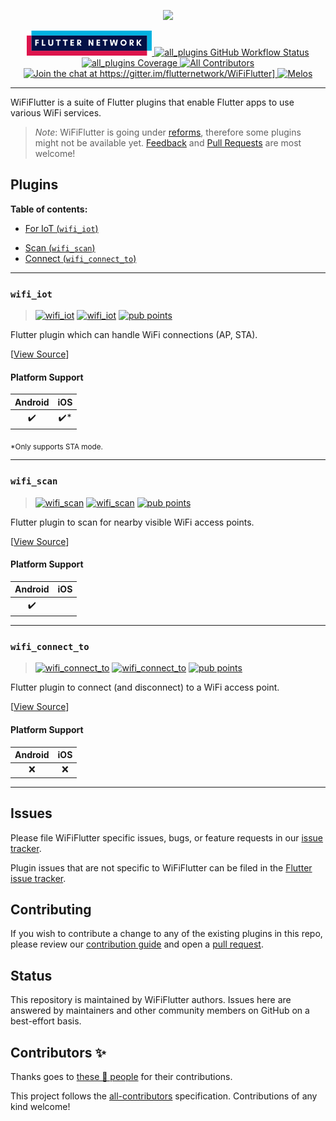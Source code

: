 <a href="https://wifi.flutternetwork.dev">
  <p align="center">  
    <img width="360px" src="logo/logo+name_color.png">
  </p>
</a>

<p align="center">
  <a href="https://flutternetwork.dev">
    <img src="https://raw.githubusercontent.com/flutternetwork/.github/master/profile/badge.svg" alt="Flutter Network" />
  </a>
  <a href="https://github.com/flutternetwork/WiFiFlutter/actions?query=workflow%3Aall_plugins">
    <img src="https://github.com/flutternetwork/WiFiFlutter/workflows/all_plugins/badge.svg" alt="all_plugins GitHub Workflow Status"/>
  </a>
  <a href="https://codecov.io/gh/flutternetwork/WiFiFlutter/">
    <img src="https://codecov.io/gh/flutternetwork/WiFiFlutter/graph/badge.svg" alt="all_plugins Coverage"/>
  </a><!-- ALL-CONTRIBUTORS-BADGE:START - Do not remove or modify this section -->
<a href="https://github.com/flutternetwork/WiFiFlutter/blob/master/CONTRIBUTORS.md#contributors-"><img src="https://img.shields.io/badge/all_contributors-60-orange.svg" alt="All Contributors" /></a>
<!-- ALL-CONTRIBUTORS-BADGE:END -->
  <a href="https://gitter.im/flutternetwork/WiFiFlutter?utm_source=badge&utm_medium=badge&utm_campaign=pr-badge&utm_content=badge">
    <img src="https://badges.gitter.im/flutternetwork/WiFiFlutter.svg" alt="Join the chat at https://gitter.im/flutternetwork/WiFiFlutter]">
  </a>
  <a href="https://github.com/invertase/melos#readme-badge">
    <img src="https://img.shields.io/badge/maintained%20with-melos-f700ff.svg" alt="Melos" />
  </a>
</p>

---

WiFiFlutter is a suite of Flutter plugins that enable Flutter apps to use various WiFi services.

> *Note*: WiFiFlutter is going under [reforms][reform], therefore some plugins might not be available yet. [Feedback][issue] and [Pull Requests][pull] are most welcome!

## Plugins

**Table of contents:**

- [For IoT (`wifi_iot`)](#wifi_iot)
<!-- HIDING until available
- [Basic (`wifi_basic`)](#wifi_basic)
-->
- [Scan (`wifi_scan`)](#wifi_scan)
- [Connect (`wifi_connect_to`)](#wifi_connect_to)
<!--
- [Access Point / Hotspot (`wifi_ap`)](#wifi_ap)
- [Aware (`wifi_aware`)](#wifi_aware)
- [Location / RTT  (`wifi_rtt`)](#wifi_rtt)
-->

---

### `wifi_iot`
> [![wifi_iot][iot_workflow_badge]][iot_workflow] [![wifi_iot][iot_pub_badge]][iot_pub] [![pub points][iot_pub_points_badge]][iot_pub_points]

Flutter plugin which can handle WiFi connections (AP, STA).
<!--  HIDING until other plugins available > This plugin is only maintained for legacy reasons. Kindly switch to other alternate plugins from this suite. -->

[[View Source][iot_code]]

#### Platform Support
| Android | iOS |
| :-----: | :-: |
|    ✔️    |  ✔️* |

<sub>*Only supports STA mode.</sub>

---

<!-- HIDING until available
### `wifi_basic`
> [![wifi_basic][basic_workflow_badge]][basic_workflow] [![wifi_basic][basic_pub_badge]][basic_pub] [![pub points][basic_pub_points_badge]][basic_pub_points]

Flutter plugin for basic WiFi information and functionalities.

[[View Source][basic_code]]

#### Platform Support
| Android | iOS |
| :-----: | :-: |
|    ❌    |  ❌* |

<sub>*Only supports getting network info.</sub>

---
-->

### `wifi_scan`
> [![wifi_scan][scan_workflow_badge]][scan_workflow] [![wifi_scan][scan_pub_badge]][scan_pub] [![pub points][scan_pub_points_badge]][scan_pub_points]

Flutter plugin to scan for nearby visible WiFi access points.

[[View Source][scan_code]]

#### Platform Support
| Android | iOS |
| :-----: | :-: |
|   ✔️    |     |

---

### `wifi_connect_to`
> [![wifi_connect_to][connect_workflow_badge]][connect_workflow] [![wifi_connect_to][connect_pub_badge]][connect_pub] [![pub points][connect_pub_points_badge]][connect_pub_points]

Flutter plugin to connect (and disconnect) to a WiFi access point.

[[View Source][connect_code]]

#### Platform Support
| Android | iOS |
| :-----: | :-: |
|    ❌    |  ❌  |

---

<!-- HIDING until available
### `wifi_ap`
> [![wifi_ap][ap_workflow_badge]][ap_workflow] [![wifi_ap][ap_pub_badge]][ap_pub] [![pub points][ap_pub_points_badge]][ap_pub_points]

Flutter plugin to setup device as a WiFi access point (hotspot).

[[View Source][ap_code]]

#### Platform Support
| Android | iOS |
| :-----: | :-: |
|    ❌    |  ➖ |

---

### `wifi_aware`
> [![wifi_aware][aware_workflow_badge]][aware_workflow] [![wifi_aware][aware_pub_badge]][aware_pub] [![pub points][aware_pub_points_badge]][aware_pub_points]

Flutter plugin to discover and connect directly to nearby devices without any other type of connectivity between them.
> This method is [more decenteralized][aware_direct_differences] than WiFi Direct(P2P). Check [official docs][aware_official_docs] to read more about Wi-Fi Aware (Neighbor Awareness Networking or NAN).

[[View Source][aware_code]]

#### Platform Support
| Android | iOS |
| :-----: | :-: |
|    ❌    |  ➖ |

---

### `wifi_rtt`
> [![wifi_rtt][rtt_workflow_badge]][rtt_workflow] [![wifi_rtt][rtt_pub_badge]][rtt_pub] [![pub points][rtt_pub_points_badge]][rtt_pub_points]

Flutter plugin to measure the distance to nearby RTT-capable Wi-Fi access points and peer Wi-Fi Aware devices. 
> Check [IEEE_802.11mc][rtt_wikipedia] Wikipedia page to read more about it.

[[View Source][rtt_code]]

#### Platform Support
| Android | iOS |
| :-----: | :-: |
|    ❌    |  ➖ |

---
-->

## Issues

Please file WiFiFlutter specific issues, bugs, or feature requests in our [issue tracker][issue].

Plugin issues that are not specific to WiFiFlutter can be filed in the [Flutter issue tracker][issue].

## Contributing

If you wish to contribute a change to any of the existing plugins in this repo,
please review our [contribution guide][contrib] and open a [pull request][pull].

## Status

This repository is maintained by WiFiFlutter authors. Issues here are answered by maintainers and other community members on GitHub on a best-effort basis.

## Contributors ✨

Thanks goes to [these 💖 people][contributors] for their contributions.

This project follows the [all-contributors][all_contributors] specification. Contributions of any kind welcome!

<!-- links -->
[home]: https://wifi.flutternetwork.dev
[reform]: https://github.com/flutternetwork/WiFiFlutter/discussions/229
[issue]: https://github.com/flutternetwork/WiFiFlutter/issues/new
[contrib]: https://github.com/flutternetwork/WiFiFlutter/blob/master/CONTRIBUTING.md
[pull]: https://github.com/flutternetwork/WiFiFlutter/pulls
[contributors]: https://github.com/flutternetwork/WiFiFlutter/blob/master/CONTRIBUTORS.md
[all_contributors]: https://github.com/all-contributors/all-contributors

[iot_code]: https://github.com/flutternetwork/WiFiFlutter/tree/master/packages/wifi_iot
[iot_workflow]: https://github.com/flutternetwork/WiFiFlutter/actions/workflows/wifi_iot.yaml
[iot_workflow_badge]: https://github.com/flutternetwork/WiFiFlutter/actions/workflows/wifi_iot.yaml/badge.svg
[iot_pub]: https://pub.dev/packages/wifi_iot
[iot_pub_badge]: https://img.shields.io/pub/v/wifi_iot.svg
[iot_pub_points]: https://pub.dev/packages/wifi_iot/score
[iot_pub_points_badge]: https://img.shields.io/pub/likes/wifi_iot.svg

[basic_code]: https://github.com/flutternetwork/WiFiFlutter/tree/master/packages/wifi_basic
[basic_workflow]: https://github.com/flutternetwork/WiFiFlutter/actions/workflows/wifi_basic.yaml
[basic_workflow_badge]: https://github.com/flutternetwork/WiFiFlutter/actions/workflows/wifi_basic.yaml/badge.svg
[basic_pub]: https://pub.dev/packages/wifi_basic
[basic_pub_badge]: https://img.shields.io/pub/v/wifi_basic.svg
[basic_pub_points]: https://pub.dev/packages/wifi_basic/score
[basic_pub_points_badge]: https://img.shields.io/pub/likes/wifi_basic.svg

[scan_code]: https://github.com/flutternetwork/WiFiFlutter/tree/master/packages/wifi_scan
[scan_workflow]: https://github.com/flutternetwork/WiFiFlutter/actions/workflows/wifi_scan.yaml
[scan_workflow_badge]: https://github.com/flutternetwork/WiFiFlutter/actions/workflows/wifi_scan.yaml/badge.svg
[scan_pub]: https://pub.dev/packages/wifi_scan
[scan_pub_badge]: https://img.shields.io/pub/v/wifi_scan.svg
[scan_pub_points]: https://pub.dev/packages/wifi_scan/score
[scan_pub_points_badge]: https://img.shields.io/pub/likes/wifi_scan.svg

[connect_code]: https://github.com/flutternetwork/WiFiFlutter/tree/master/packages/wifi_connect_to
[connect_workflow]: https://github.com/flutternetwork/WiFiFlutter/actions/workflows/wifi_connect_to.yaml
[connect_workflow_badge]: https://github.com/flutternetwork/WiFiFlutter/actions/workflows/wifi_connect_to.yaml/badge.svg
[connect_pub]: https://pub.dev/packages/wifi_connect_to
[connect_pub_badge]: https://img.shields.io/pub/v/wifi_connect_to.svg
[connect_pub_points]: https://pub.dev/packages/wifi_connect_to/score
[connect_pub_points_badge]: https://img.shields.io/pub/likes/wifi_connect_to.svg

[ap_code]: https://github.com/flutternetwork/WiFiFlutter/tree/master/packages/wifi_ap
[ap_workflow]: https://github.com/flutternetwork/WiFiFlutter/actions/workflows/wifi_ap.yaml
[ap_workflow_badge]: https://github.com/flutternetwork/WiFiFlutter/actions/workflows/wifi_ap.yaml/badge.svg
[ap_pub]: https://pub.dev/packages/wifi_ap
[ap_pub_badge]: https://img.shields.io/pub/v/wifi_ap.svg
[ap_pub_points]: https://pub.dev/packages/wifi_ap/score
[ap_pub_points_badge]: https://img.shields.io/pub/likes/wifi_ap.svg

[aware_code]: https://github.com/flutternetwork/WiFiFlutter/tree/master/packages/wifi_aware
[aware_workflow]: https://github.com/flutternetwork/WiFiFlutter/actions/workflows/wifi_aware.yaml
[aware_workflow_badge]: https://github.com/flutternetwork/WiFiFlutter/actions/workflows/wifi_aware.yaml/badge.svg
[aware_pub]: https://pub.dev/packages/wifi_aware
[aware_pub_badge]: https://img.shields.io/pub/v/wifi_aware.svg
[aware_pub_points]: https://pub.dev/packages/wifi_aware/score
[aware_pub_points_badge]: https://img.shields.io/pub/likes/wifi_aware.svg
[aware_official_docs]: https://www.wi-fi.org/discover-wi-fi/wi-fi-aware
[aware_direct_differences]: https://www.wi-fi.org/knowledge-center/faq/what-is-the-relationship-between-wi-fi-aware-and-wi-fi-direct

[rtt_code]: https://github.com/flutternetwork/WiFiFlutter/tree/master/packages/wifi_rtt
[rtt_workflow]: https://github.com/flutternetwork/WiFiFlutter/actions/workflows/wifi_rtt.yaml
[rtt_workflow_badge]: https://github.com/flutternetwork/WiFiFlutter/actions/workflows/wifi_rtt.yaml/badge.svg
[rtt_pub]: https://pub.dev/packages/wifi_rtt
[rtt_pub_badge]: https://img.shields.io/pub/v/wifi_rtt.svg
[rtt_pub_points]: https://pub.dev/packages/wifi_rtt/score
[rtt_pub_points_badge]: https://img.shields.io/pub/likes/wifi_rtt.svg
[rtt_wikipedia]: https://en.wikipedia.org/wiki/IEEE_802.11mc
